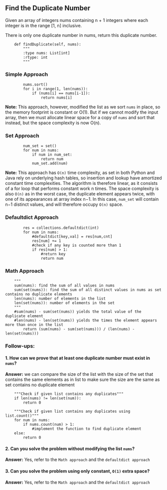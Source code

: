 ## Find the Duplicate Number

Given an array of integers nums containing n + 1 integers where each integer is in the range [1, n] inclusive.

There is only one duplicate number in nums, return this duplicate number.

```{PYTHON}
    def findDuplicate(self, nums):
        """
        :type nums: List[int]
        :rtype: int
        """
```

### Simple Approach 

```{PYTHON}
        nums.sort()
        for i in range(1, len(nums)):
            if (nums[i] == nums[i-1]):
                return nums[i]
```

__Note:__ This approach, however, modified the list as we sort ```nums``` in place, so the memory footprint is constant or O(1). But if we cannot modify the input array, then we must allocate linear space for a copy of ```nums``` and sort that instead, but the space complexity is now O(n).

### Set Approach

```{PYTHON}
        num_set = set()
        for num in nums:
            if num in num_set:
                return num
            num_set.add(num)
```

__Note:__ This approach has ```O(n)``` time complexity, as set in both Python and Java rely on underlying hash tables, so insertion and lookup have amortized constant time complexities. The algorithm is therefore linear, as it consists of a for loop that performs constant work n times. The space complexity is also ```O(n)``` as in the worst case, the duplicate element appears twice, with one of its appearances at array index n−1. In this case, ```num_set``` will contain n−1 distinct values, and will therefore occupy ```O(n)``` space.

### Defaultdict Approach

```{PYTHON}
        res = collections.defaultdict(int)
        for num in nums:
            #defaultdict[key,val] = res[num,cnt]
            res[num] += 1
            #check if any key is counted more than 1
            if res[num] > 1:
                #return key
                return num
```

### Math Approach

```{PYTHON}
    """
    sum(nums): find the sum of all values in nums
    sum(set(nums)): find the sum of all distinct values in nums as set contains no duplicate elements
    len(nums): number of elements in the list
    len(set(nums)): number of elements in the set
    """
    #sum(nums) - sum(set(nums)) yields the total value of the duplicate element
    #len(nums) - len(set(nums)) yields the times the element appears more than once in the list
		return (sum(nums) - sum(set(nums))) / (len(nums) - len(set(nums)))
```

### Follow-ups:

#### 1. How can we prove that at least one duplicate number must exist in ```nums```? 

__Answer:__ we can compare the size of the list with the size of the set that contains the same elements as in list to make sure the size are the same as set contains no duplicate element

```{PYTHON}
    """Check if given list contains any duplicates"""
    if len(nums) != len(set(num)):
        return 0
```
```{PYTHON}
    """Check if given list contains any duplicates using list.count()"""   
    for num in nums:
        if nums.count(num) > 1:
            #implement the function to find duplicate element
	else:
	    return 0
```

#### 2. Can you solve the problem without modifying the list ```nums```?

__Answer:__ Yes, refer to the ```Math approach``` and the ```defaultdict approach```

#### 3. Can you solve the problem using only constant, ```O(1)``` extra space?

__Answer:__ Yes, refer to the ```Math approach``` and the ```defaultdict approach```
